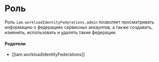 # Роль

Роль `iam.workloadIdentityFederations.admin` позволяет просматривать информацию о федерациях сервисных аккаунтов, а также создавать, изменять, использовать и удалять такие федерации.


#### Родители

- [[iam.workloadIdentityFederations]]
